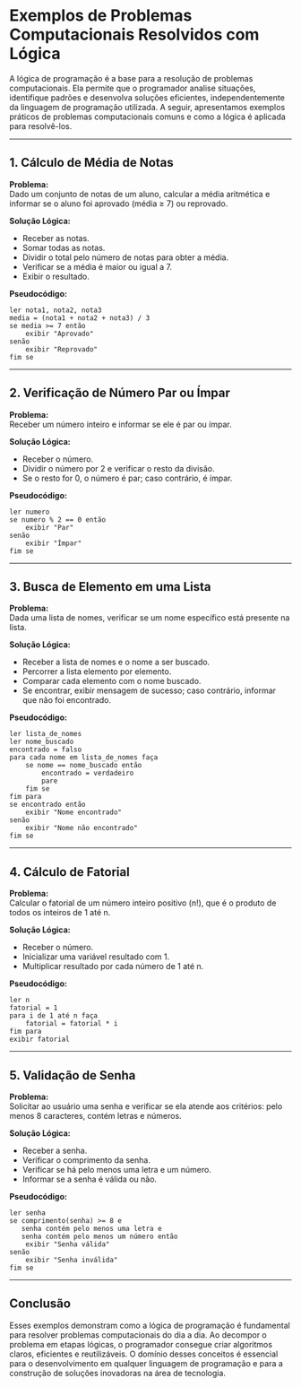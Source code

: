 
# Exemplos de Problemas Computacionais Resolvidos com Lógica

A lógica de programação é a base para a resolução de problemas computacionais. Ela permite que o programador analise situações, identifique padrões e desenvolva soluções eficientes, independentemente da linguagem de programação utilizada. A seguir, apresentamos exemplos práticos de problemas computacionais comuns e como a lógica é aplicada para resolvê-los.

---

## 1. Cálculo de Média de Notas

**Problema:**  
Dado um conjunto de notas de um aluno, calcular a média aritmética e informar se o aluno foi aprovado (média ≥ 7) ou reprovado.

**Solução Lógica:**
- Receber as notas.
- Somar todas as notas.
- Dividir o total pelo número de notas para obter a média.
- Verificar se a média é maior ou igual a 7.
- Exibir o resultado.

**Pseudocódigo:**
```
ler nota1, nota2, nota3
media = (nota1 + nota2 + nota3) / 3
se media >= 7 então
    exibir "Aprovado"
senão
    exibir "Reprovado"
fim se
```

---

## 2. Verificação de Número Par ou Ímpar

**Problema:**  
Receber um número inteiro e informar se ele é par ou ímpar.

**Solução Lógica:**
- Receber o número.
- Dividir o número por 2 e verificar o resto da divisão.
- Se o resto for 0, o número é par; caso contrário, é ímpar.

**Pseudocódigo:**
```
ler numero
se numero % 2 == 0 então
    exibir "Par"
senão
    exibir "Ímpar"
fim se
```

---

## 3. Busca de Elemento em uma Lista

**Problema:**  
Dada uma lista de nomes, verificar se um nome específico está presente na lista.

**Solução Lógica:**
- Receber a lista de nomes e o nome a ser buscado.
- Percorrer a lista elemento por elemento.
- Comparar cada elemento com o nome buscado.
- Se encontrar, exibir mensagem de sucesso; caso contrário, informar que não foi encontrado.

**Pseudocódigo:**
```
ler lista_de_nomes
ler nome_buscado
encontrado = falso
para cada nome em lista_de_nomes faça
    se nome == nome_buscado então
        encontrado = verdadeiro
        pare
    fim se
fim para
se encontrado então
    exibir "Nome encontrado"
senão
    exibir "Nome não encontrado"
fim se
```

---

## 4. Cálculo de Fatorial

**Problema:**  
Calcular o fatorial de um número inteiro positivo (n!), que é o produto de todos os inteiros de 1 até n.

**Solução Lógica:**
- Receber o número.
- Inicializar uma variável resultado com 1.
- Multiplicar resultado por cada número de 1 até n.

**Pseudocódigo:**
```
ler n
fatorial = 1
para i de 1 até n faça
    fatorial = fatorial * i
fim para
exibir fatorial
```

---

## 5. Validação de Senha

**Problema:**  
Solicitar ao usuário uma senha e verificar se ela atende aos critérios: pelo menos 8 caracteres, contém letras e números.

**Solução Lógica:**
- Receber a senha.
- Verificar o comprimento da senha.
- Verificar se há pelo menos uma letra e um número.
- Informar se a senha é válida ou não.

**Pseudocódigo:**
```
ler senha
se comprimento(senha) >= 8 e
   senha contém pelo menos uma letra e
   senha contém pelo menos um número então
    exibir "Senha válida"
senão
    exibir "Senha inválida"
fim se
```

---

## Conclusão

Esses exemplos demonstram como a lógica de programação é fundamental para resolver problemas computacionais do dia a dia. Ao decompor o problema em etapas lógicas, o programador consegue criar algoritmos claros, eficientes e reutilizáveis. O domínio desses conceitos é essencial para o desenvolvimento em qualquer linguagem de programação e para a construção de soluções inovadoras na área de tecnologia.
```
